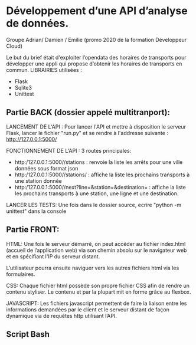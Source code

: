 # Développement d’une API d’analyse de données.

Groupe Adrian/ Damien / Emilie  (promo 2020 de la formation Développeur Cloud)

Le but du brief était d'exploiter l’opendata des horaires de transports pour développer une appli qui propose d’obtenir les horaires de transports en commun.
LIBRAIRIES utilisées :
- Flask
- Sqlite3
- Unittest

## Partie BACK (dossier appelé multitranport):

LANCEMENT DE L'API :
Pour lancer l'API et mettre à disposition le serveur Flask, lancer le fichier "run.py" et se rendre à l'addresse suivante : http://127.0.0.1:5000/ 

FONCTIONNEMENT DE L'API :
3 routes principales: 
- http:/127.0.0.1:5000/<town>/stations : renvoie la liste les arrêts pour une ville données sous format json 
- http:/127.0.0.1:5000/<town>/stations/<station> : affiche la liste les prochains transports à une station donnée
- http:/127.0.0.1:5000/<town>/next?line=<line>&station=<station>&destination=<destination> : affiche la liste les prochains transports à une station, une ligne et une destination.

LANCER LES TESTS:
Une fois dans le dossier source, ecrire "python -m unittest" dans la console 

## Partie FRONT:

HTML:
Une fois le serveur démarré, on peut accéder au fichier index.html (accueil de l’application web) via son chemin absolu sur le navigateur web et en spécifiant l'IP du serveur distant.  

L’utilisateur pourra ensuite naviguer vers les autres fichiers html via les formulaires.  

CSS:
Chaque fichier html possède son propre fichier CSS afin de rendre un contenu styliser. Le contenu et par la plupart mit en forme grâce au flexbox. 

JAVASCRIPT:
Les fichiers javascript permettent de faire la liaison entre les informations demandées par le client et le serveur distant de façon dynamique via de requêtes http utilisant l’API. 

## Script Bash

